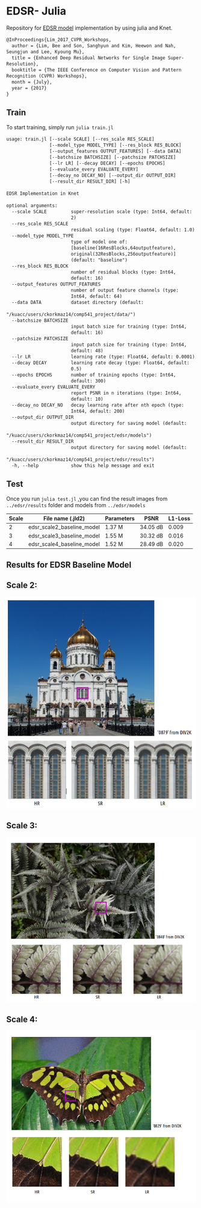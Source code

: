 # EDSR- Julia
Repository for [EDSR model](https://arxiv.org/pdf/1707.02921.pdf) implementation by using julia and Knet. 

```
@InProceedings{Lim_2017_CVPR_Workshops,
  author = {Lim, Bee and Son, Sanghyun and Kim, Heewon and Nah, Seungjun and Lee, Kyoung Mu},
  title = {Enhanced Deep Residual Networks for Single Image Super-Resolution},
  booktitle = {The IEEE Conference on Computer Vision and Pattern Recognition (CVPR) Workshops},
  month = {July},
  year = {2017}
}
```
## Train
To start training, simply run ```julia train.jl```
```
usage: train.jl [--scale SCALE] [--res_scale RES_SCALE]
                [--model_type MODEL_TYPE] [--res_block RES_BLOCK]
                [--output_features OUTPUT_FEATURES] [--data DATA]
                [--batchsize BATCHSIZE] [--patchsize PATCHSIZE]
                [--lr LR] [--decay DECAY] [--epochs EPOCHS]
                [--evaluate_every EVALUATE_EVERY]
                [--decay_no DECAY_NO] [--output_dir OUTPUT_DIR]
                [--result_dir RESULT_DIR] [-h]

EDSR Implementation in Knet

optional arguments:
  --scale SCALE         super-resolution scale (type: Int64, default:
                        2)
  --res_scale RES_SCALE
                        residual scaling (type: Float64, default: 1.0)
  --model_type MODEL_TYPE
                        type of model one of:
                        [baseline(16ResBlocks,64outputfeature),
                        original(32ResBlocks,256outputfeature)]
                        (default: "baseline")
  --res_block RES_BLOCK
                        number of residual blocks (type: Int64,
                        default: 16)
  --output_features OUTPUT_FEATURES
                        number of output feature channels (type:
                        Int64, default: 64)
  --data DATA           dataset directory (default:
                        "/kuacc/users/ckorkmaz14/comp541_project/data/")
  --batchsize BATCHSIZE
                        input batch size for training (type: Int64,
                        default: 16)
  --patchsize PATCHSIZE
                        input patch size for training (type: Int64,
                        default: 48)
  --lr LR               learning rate (type: Float64, default: 0.0001)
  --decay DECAY         learning rate decay (type: Float64, default:
                        0.5)
  --epochs EPOCHS       number of training epochs (type: Int64,
                        default: 300)
  --evaluate_every EVALUATE_EVERY
                        report PSNR in n iterations (type: Int64,
                        default: 10)
  --decay_no DECAY_NO   decay learning rate after nth epoch (type:
                        Int64, default: 200)
  --output_dir OUTPUT_DIR
                        output directory for saving model (default:
                        "/kuacc/users/ckorkmaz14/comp541_project/edsr/models")
  --result_dir RESULT_DIR
                        output directory for saving model (default:
                        "/kuacc/users/ckorkmaz14/comp541_project/edsr/results")
  -h, --help            show this help message and exit
```
## Test
Once you run ```julia test.jl``` ,you can find the result images from ```../edsr/results``` folder and models from ```../edsr/models```

| Scale | File name (.jld2) | Parameters | **PSNR** | **L1-Loss** |
|  ---  | ---       | ---        | ---  | --- |
| 2 | edsr_scale2_baseline_model | 1.37 M | 34.05 dB | 0.009 |
| 3 | edsr_scale3_baseline_model | 1.55 M | 30.32 dB | 0.016 |
| 4 | edsr_scale4_baseline_model | 1.52 M | 28.49 dB | 0.020 | 


## Results for EDSR Baseline Model 
## **Scale 2:**
![super-resolution image scale2](https://github.com/mandalinadagi/Comp541-DeepLearning/blob/master/results/result_sc2.png)
## **Scale 3:**
![super-resolution image scale3](https://github.com/mandalinadagi/Comp541-DeepLearning/blob/master/results/result_sc3.png)
## **Scale 4:**
![super-resolution image scale4](https://github.com/mandalinadagi/Comp541-DeepLearning/blob/master/results/result_sc4.png)
